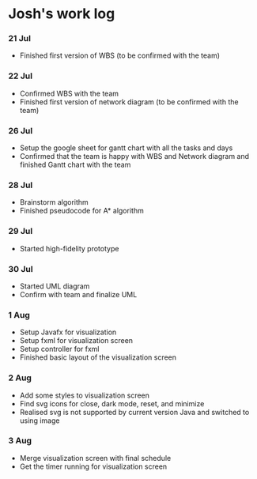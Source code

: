 # Josh's work log

### 21 Jul

- Finished first version of WBS (to be confirmed with the team)

### 22 Jul

- Confirmed WBS with the team
- Finished first version of network diagram (to be confirmed with the team)

### 26 Jul

- Setup the google sheet for gantt chart with all the tasks and days
- Confirmed that the team is happy with WBS and Network diagram and finished Gantt chart with the team

### 28 Jul

- Brainstorm algorithm
- Finished pseudocode for A* algorithm

### 29 Jul

- Started high-fidelity prototype

### 30 Jul

- Started UML diagram
- Confirm with team and finalize UML

### 1 Aug

- Setup Javafx for visualization
- Setup fxml for visualization screen
- Setup controller for fxml
- Finished basic layout of the visualization screen

### 2 Aug

- Add some styles to visualization screen
- Find svg icons for close, dark mode, reset, and minimize
- Realised svg is not supported by current version Java and switched to using image

### 3 Aug

- Merge visualization screen with final schedule
- Get the timer running for visualization screen
